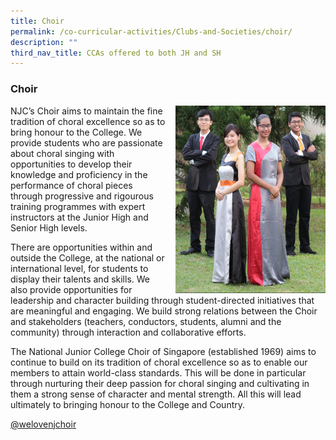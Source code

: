 ```yaml
---
title: Choir
permalink: /co-curricular-activities/Clubs-and-Societies/choir/
description: ""
third_nav_title: CCAs offered to both JH and SH
---
```

### Choir

<img src="/images/choir1.png" style="width:240px;height:300px;margin-left:15px;" align="right"> NJC’s Choir aims to maintain the fine tradition of choral excellence so as to bring honour to the College. We provide students who are passionate about choral singing with opportunities to develop their knowledge and proficiency in the performance of choral pieces through progressive and rigourous training programmes with expert instructors at the Junior High and Senior High levels.

There are opportunities within and outside the College, at the national or international level, for students to display their talents and skills. We also provide opportunities for leadership and character building through student-directed initiatives that are meaningful and engaging. We build strong relations between the Choir and stakeholders (teachers, conductors, students, alumni and the community) through interaction and collaborative efforts.

The National Junior College Choir of Singapore (established 1969) aims to continue to build on its tradition of choral excellence so as to enable our members to attain world-class standards. This will be done in particular through nurturing their deep passion for choral singing and cultivating in them a strong sense of character and mental strength. All this will lead ultimately to bringing honour to the College and Country.

[@welovenjchoir](https://www.instagram.com/welovenjchoir/)